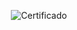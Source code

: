 <div align="center">

![Certificado](https://user-images.githubusercontent.com/86432393/232365737-25fea6f9-9550-4d08-9d2b-f0a44894eac2.png)

</div>